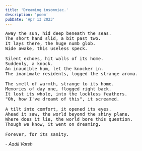 ```yaml
---
title: 'Dreaming insomniac.'
description: 'poem'
pubDate: 'Apr 13 2023'
---
```

<pre>
Away the sun, hid deep beneath the seas. 
The short hand slid, a bit past two.
It lays there, the huge numb glob.
Wide awake, this useless speck.

Silent echoes, hit walls of its home.
Suddenly, a knock.
An inaudible hum, let the knocker in. 
The inanimate residents, logged the strange aroma. 

The smell of warmth, strange to its home. 
Memories of day one, flogged right back. 
It lost its whole, into the lockless feathers. 
"Oh, how I've dreamt of this", it screamed.

A tilt into comfort, it opened its eyes. 
Ahead it saw, the world beyond the shiny plane.
Where does it lie, the world bore this question. 
Though we know, it went on dreaming. 

Forever, for its sanity. 
</pre>

*- Aadil Varsh*

